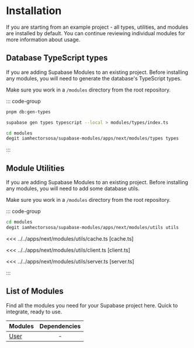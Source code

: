# Installation

If you are starting from an example project - all types, utilities, and modules are installed by default. You can continue reviewing individual modules for more information about usage.

## Database TypeScript types

If you are adding Supabase Modules to an existing project. Before installing any modules, you will need to generate the database's TypeScript types.

Make sure you work in a `/modules` directory from the root repository.

::: code-group

```bash [Using pnpm scripts]
pnpm db:gen-types
```

```bash [Using Supabase CLI]
supabase gen types typescript --local > modules/types/index.ts
```

```bash [Using degit]
cd modules
degit iamhectorsosa/supabase-modules/apps/next/modules/types types
```

:::

## Module Utilities

If you are adding Supabase Modules to an existing project. Before installing any modules, you will need to add some database utils.

Make sure you work in a `/modules` directory from the root repository.

::: code-group

```bash [Using degit]
cd modules
degit iamhectorsosa/supabase-modules/apps/next/modules/utils utils
```

<<< ../../apps/next/modules/utils/cache.ts [cache.ts]

<<< ../../apps/next/modules/utils/client.ts [client.ts]

<<< ../../apps/next/modules/utils/server.ts [server.ts]

:::

## List of Modules

Find all the modules you need for your Supabase project here. Quick to integrate, ready to use.

| Modules               | Dependencies |
| --------------------- | :----------: |
| [User](/modules/user) |      -       |

